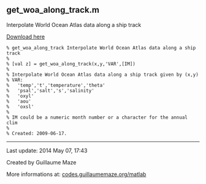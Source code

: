 ## get\_woa\_along\_track.m ##
Interpolate World Ocean Atlas data along a ship track

[Download here](http://guillaumemaze.googlecode.com/svn/trunk/matlab/codes/geophysic/get_woa_along_track.m)

```
% get_woa_along_track Interpolate World Ocean Atlas data along a ship track
%
% [val z] = get_woa_along_track(x,y,'VAR',[IM])
% 
% Interpolate World Ocean Atlas data along a ship track given by (x,y)
% VAR:
%	'temp','t','temperature','theta'
%	'psal','salt','s','salinity'
%	'oxyl'
%	'aou'
%	'oxsl'
%
% IM could be a numeric month number or a character for the annual clim
% 
% Created: 2009-06-17.
```

---

Last update: 2014 May 07, 17:43

Created by Guillaume Maze

More informations at: [codes.guillaumemaze.org/matlab](http://codes.guillaumemaze.org/matlab)